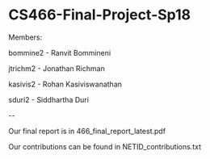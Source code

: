 # CS466-Final-Project-Sp18

Members:

bommine2 - Ranvit Bommineni

jtrichm2 - Jonathan Richman

kasivis2 - Rohan Kasiviswanathan

sduri2   - Siddhartha Duri

--

Our final report is in 466_final_report_latest.pdf

Our contributions can be found in NETID_contributions.txt